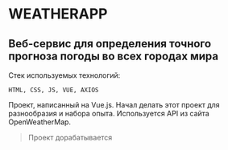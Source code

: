 # WEATHERAPP

## Веб-сервис для определения точного прогноза погоды во всех городах мира

Стек используемых технологий:
```
HTML, CSS, JS, VUE, AXIOS
```

Проект, написанный на Vue.js. Начал делать этот проект для разнообразия и набора опыта. Используется API из сайта OpenWeatherMap.

> Проект дорабатывается